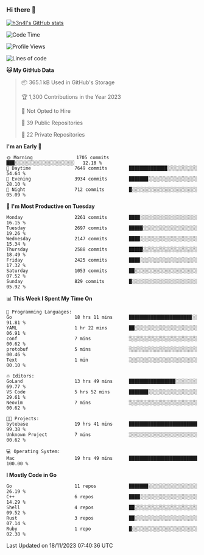 ### Hi there 👋

[![h3n4l's GitHub stats](https://github-readme-stats.vercel.app/api?username=h3n4l&count_private=true&show_icons=true&theme=radical)](https://github.com/h3n4l/github-readme-stats)

<!--START_SECTION:waka-->
![Code Time](http://img.shields.io/badge/Code%20Time-1%2C711%20hrs%2015%20mins-blue)

![Profile Views](http://img.shields.io/badge/Profile%20Views-0-blue)

![Lines of code](https://img.shields.io/badge/From%20Hello%20World%20I%27ve%20Written-3.7%20million%20lines%20of%20code-blue)

**🐱 My GitHub Data** 

> 📦 365.1 kB Used in GitHub's Storage 
 > 
> 🏆 1,300 Contributions in the Year 2023
 > 
> 🚫 Not Opted to Hire
 > 
> 📜 39 Public Repositories 
 > 
> 🔑 22 Private Repositories 
 > 
**I'm an Early 🐤** 

```text
🌞 Morning                1705 commits        ███░░░░░░░░░░░░░░░░░░░░░░   12.18 % 
🌆 Daytime                7649 commits        ██████████████░░░░░░░░░░░   54.64 % 
🌃 Evening                3934 commits        ███████░░░░░░░░░░░░░░░░░░   28.10 % 
🌙 Night                  712 commits         █░░░░░░░░░░░░░░░░░░░░░░░░   05.09 % 
```
📅 **I'm Most Productive on Tuesday** 

```text
Monday                   2261 commits        ████░░░░░░░░░░░░░░░░░░░░░   16.15 % 
Tuesday                  2697 commits        █████░░░░░░░░░░░░░░░░░░░░   19.26 % 
Wednesday                2147 commits        ████░░░░░░░░░░░░░░░░░░░░░   15.34 % 
Thursday                 2588 commits        █████░░░░░░░░░░░░░░░░░░░░   18.49 % 
Friday                   2425 commits        ████░░░░░░░░░░░░░░░░░░░░░   17.32 % 
Saturday                 1053 commits        ██░░░░░░░░░░░░░░░░░░░░░░░   07.52 % 
Sunday                   829 commits         █░░░░░░░░░░░░░░░░░░░░░░░░   05.92 % 
```


📊 **This Week I Spent My Time On** 

```text
💬 Programming Languages: 
Go                       18 hrs 11 mins      ███████████████████████░░   91.81 % 
YAML                     1 hr 22 mins        ██░░░░░░░░░░░░░░░░░░░░░░░   06.91 % 
conf                     7 mins              ░░░░░░░░░░░░░░░░░░░░░░░░░   00.62 % 
protobuf                 5 mins              ░░░░░░░░░░░░░░░░░░░░░░░░░   00.46 % 
Text                     1 min               ░░░░░░░░░░░░░░░░░░░░░░░░░   00.10 % 

🔥 Editors: 
GoLand                   13 hrs 49 mins      █████████████████░░░░░░░░   69.77 % 
VS Code                  5 hrs 52 mins       ███████░░░░░░░░░░░░░░░░░░   29.61 % 
Neovim                   7 mins              ░░░░░░░░░░░░░░░░░░░░░░░░░   00.62 % 

🐱‍💻 Projects: 
bytebase                 19 hrs 41 mins      █████████████████████████   99.38 % 
Unknown Project          7 mins              ░░░░░░░░░░░░░░░░░░░░░░░░░   00.62 % 

💻 Operating System: 
Mac                      19 hrs 49 mins      █████████████████████████   100.00 % 
```

**I Mostly Code in Go** 

```text
Go                       11 repos            ███████░░░░░░░░░░░░░░░░░░   26.19 % 
C++                      6 repos             ████░░░░░░░░░░░░░░░░░░░░░   14.29 % 
Shell                    4 repos             ██░░░░░░░░░░░░░░░░░░░░░░░   09.52 % 
Rust                     3 repos             ██░░░░░░░░░░░░░░░░░░░░░░░   07.14 % 
Ruby                     1 repo              █░░░░░░░░░░░░░░░░░░░░░░░░   02.38 % 
```




 Last Updated on 18/11/2023 07:40:36 UTC
<!--END_SECTION:waka-->


